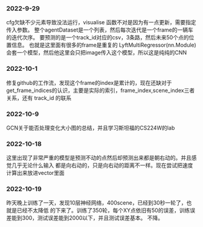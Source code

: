 ### 2022-9-29
cfg欠缺不少元素导致没法运行，visualise 函数不对是因为有一点更新，需要指定传入参数。
整个agentDataset是一个列表，然后每次迭代是一个frame的一辆车的迭代次序。
要预测的是一个track_id对应的csv，3条路，然后未来50个点的位置信息。
也就是这里面有很多的frame是重复的
LyftMultiRegressor(nn.Module)会套一个模型，然后他这里会只把image传入这个模型，所以这是纯纯的CNN

### 2022-10-1
修复github的工作流，发现这个frame的index是累计的，现在还缺对于get_frame_indices的认识，主要是实际的索引，frame_index,scene_index三者关系，还有 track_id
的联系


### 2022-10-9
GCN关于能否处理变化大小图的总结，并且学习斯坦福的CS224W的lab
### 2022-10-18
这里出现了非常严重的模型是预测不动的点然后却预测出来都是朝右动的。并且感觉几乎无论什么输入
都是向右动的，只是向右动的距离不一样。现在尝试把速度计算出来放进vector里面

### 2022-10-19
昨天晚上训练了一天，发现10层神经网络，400scene，已经到30秒一轮了，也就是已经不太降低
的下来了。训练了350轮，每个XY点依旧有50的误差，训练误差能到300，测试误差能到2000以下，并且测试误差基本。
不降。
